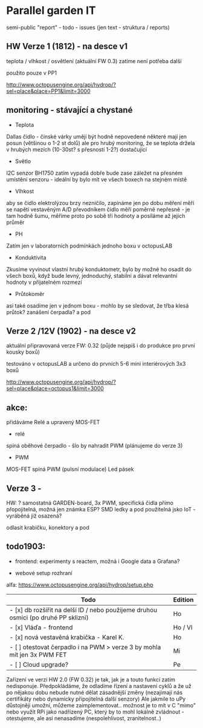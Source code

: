 # Parallel garden IT

semi-public "report" - todo - issues (jen text - struktura / reports)


## HW Verze 1 (1812) - na desce v1

teplota / vlhkost / osvětlení (aktuální FW 0.3) zatíme není potřeba další

použito pouze v PP1 

http://www.octopusengine.org/api/hydrop/?sel=place&place=PP1&limit=3000

## monitoring - stávající a chystané

- Teplota 

Dallas čidlo - čínské várky umějí být hodně nepovedené
některé mají jen posun (většinou o 1-2 st dolů) 
ale pro hrubý monitoring, že se teplota držela v hrubých mezích (10-30st? s přesností 1-2?) dostačující

- Světlo

I2C senzor BH1750 zatím vypadá dobře
bude zase záležet na přesném umístění senzoru - ideální by bylo mít ve všech boxech na stejném místě

- Vlhkost

aby se čidlo elektrolýzou brzy nezničilo, zapínáme jen po dobu měření
měří se napětí vestavěným A/D převodníkem
čidlo měří poměrně nepřesně - je tam hodně šumu, měříme proto po sobě tři hodnoty a posíláme až jejich průměr 

- PH

Zatím jen v laboratorních podmínkách jednoho boxu v octopusLAB


- Konduktivita

Zkusíme vyvinout vlastní hrubý konduktometr, bylo by možné ho osadit do všech boxů, když bude levný, jednoduchý, stabilní a dávat relevantní hodnoty v přijatelném rozmezí

- Průtokoměr

asi také osadíme jen v jednom boxu - mohlo by se sledovat, že třba klesá průtok? zanášení čerpadla? a pod


## Verze 2 /12V (1902) - na desce v2

aktuální připravovaná verze FW: 0.32 (půjde nejspíš i do produkce pro první kousky boxů)

testováno v octopusLAB a určeno do prvních 5-6 mini interiérových 3x3 boxů

http://www.octopusengine.org/api/hydrop/?sel=place&place=octopus1&limit=3000


## akce:

přidáváme Relé a upravený MOS-FET

- relé 

spíná oběhové čerpadlo - šlo by nahradit PWM (plánujeme do verze 3)


- PWM

MOS-FET spíná PWM (pulsní modulace) Led pásek

## Verze 3 - 

HW: ? samostatná GARDEN-board, 3x PWM, specifická čidla přímo přopojitelná, možná jen známka ESP? SMD ledky a pod
použitelná jsko IoT - vyráběná již osazená?

odlasit krabičku, konektory a pod

## todo1903:

- frontend:
experimenty s reactem, možná i Google data a Grafana?

- webové setup rozhraní

alfa:
https://www.octopusengine.org/api/hydrop/setup.php

Todo | Edition
----- | ---------
- [x] db rozšířit na delší ID / nebo použijeme druhou osmici (po druhé PP sklizni) | Ho
- [x] Vláďa - frontend | Ho / Vl
- [x] nová vestavěná krabička - Karel K. | Ho
- [ ] otestovat čerpadlo i na PWM > verze 3 by mohla mít jen 3x PWM FET | Mi
- [ ] Cloud upgrade? | Pe

Zařízení ve verzi HW 2.0 (FW 0.32)  je tak, jak je a touto funkcí zatím nedisponuje. Předpokládáme, že odladíme řízení a nastavení cyklů a že už po nějakou dobu nebude nutné dělat zásadnější změny (nezajímají nás certifikáty nebo dynamicky připojitelná další senzory) 
Ale jakmile to uPy důstojněji umožní, můžeme zaimplementovat.. možnost je to mít v C "mimo" nebo využít RPi jako nadřízený PC, který by to mohl lokálně zvládnout - otestujeme, ale asi nenasadíme (nespolehlivost, zranitelnost..)
